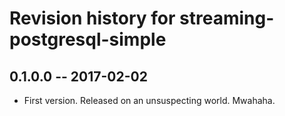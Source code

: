 # Revision history for streaming-postgresql-simple

## 0.1.0.0  -- 2017-02-02

* First version. Released on an unsuspecting world. Mwahaha.
